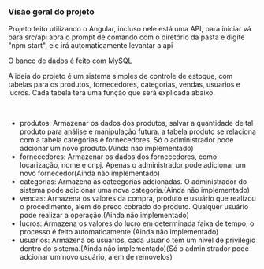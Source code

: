<h3><b>Visão geral do projeto</b></h3>

Projeto feito utilizando o Angular, incluso nele está uma API, para iniciar vá para src/api
abra o prompt de comando com o diretório da pasta e digite "npm start", ele irá automaticamente levantar a api

O banco de dados é feito com MySQL

A ideia do projeto é um sistema simples de controle de estoque, com tabelas para os produtos, fornecedores, categorias, vendas, usuarios e lucros.
Cada tabela terá uma função que será explicada abaixo.</p><br />

<ul>
  <li>produtos: Armazenar os dados dos produtos, salvar a quantidade de tal produto para análise e manipulação futura. a tabela produto se relaciona com a tabela categorias e fornecedores. Só o administrador pode adcionar um novo produto.(Ainda não implementado)</li>
  <li>fornecedores: Armazenar os dados dos fornecedores, como locarização, nome e cnpj. Apenas o administrador pode adicionar um novo fornecedor(Ainda não implementado)</li>
  <li>categorias: Armazena as cateegorias adcionadas. O administrador do sistema pode adicionar uma nova categoria.(Ainda não implementado)</li>
  <li>vendas: Armazena os valores da compra, produto e usuário que realizou o procedimento, alem do preco cobrado do produto. Qualquer usuário pode realizar a operação.(Ainda não implementado)</li>
  <li>lucros: Armazena os valores do lucro em determinada faixa de tempo, o processo é feito automaticamente.(Ainda não implementado)</li>
  <li>usuarios: Armazena os usuarios, cada usuario tem um nível de privilégio dentro do sistema.(Ainda não implementado)(Só o administrador pode adcionar um novo usuário, alem de removelos)</li>
</ul>
  
